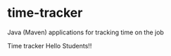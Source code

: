 # time-tracker
Java (Maven) applications for tracking time on the job

Time tracker
Hello Students!!

